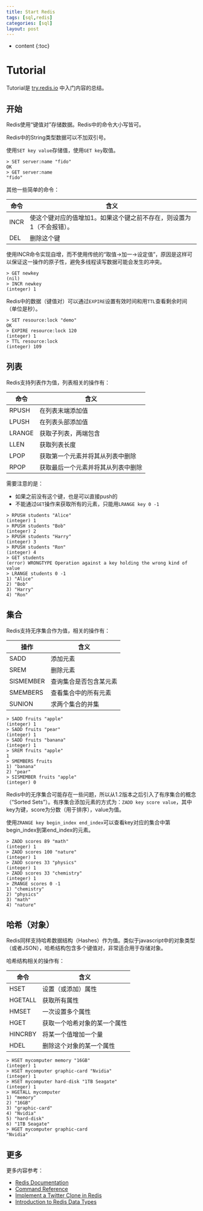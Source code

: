 ```yaml
---
title: Start Redis
tags: [sql,redis]
categories: [sql]
layout: post
---
```


* content
{:toc}

# Tutorial

Tutorial是 [try.redis.io](try.redis.io) 中入门内容的总结。

## 开始

Redis使用“键值对”存储数据。Redis中的命令大小写皆可。

Redis中的String类型数据可以不加双引号。

使用`SET key value`存储值，使用`GET key`取值。

```shell
> SET server:name "fido"
OK
> GET server:name
"fido"
```

其他一些简单的命令：

命令|含义
---|---
INCR|使这个键对应的值增加1。如果这个键之前不存在，则设置为1（不会报错）。
DEL|删除这个键

使用INCR命令实现自增，而不使用传统的“取值->加一->设定值”，原因是这样可以保证这一操作的原子性，避免多线程读写数据可能会发生的冲突。

```shell
> GET newkey
(nil)
> INCR newkey
(integer) 1
```

Redis中的数据（键值对）可以通过`EXPIRE`设置有效时间和用`TTL`查看剩余时间（单位是秒）。

```shell
> SET resource:lock "demo" 
OK
> EXPIRE resource:lock 120
(integer) 1
> TTL resource:lock
(integer) 109
```

## 列表

Redis支持列表作为值，列表相关的操作有：

命令|含义
---|---
RPUSH|在列表末端添加值
LPUSH|在列表头部添加值
LRANGE|获取子列表，两端包含
LLEN|获取列表长度
LPOP|获取第一个元素并将其从列表中删除
RPOP|获取最后一个元素并将其从列表中删除


需要注意的是：

- 如果之前没有这个键，也是可以直接push的
- 不能通过`GET`操作来获取所有的元素，只能用`LRANGE key 0 -1`

```shell
> RPUSH students "Alice"
(integer) 1
> RPUSH students "Bob"
(integer) 2
> RPUSH students "Harry"
(integer) 3
> RPUSH students "Ron"
(integer) 4
> GET students
(error) WRONGTYPE Operation against a key holding the wrong kind of value
> LRANGE students 0 -1
1) "Alice"
2) "Bob"
3) "Harry"
4) "Ron"
```

## 集合

Redis支持无序集合作为值，相关的操作有：

操作|含义
---|---
SADD|添加元素
SREM|删除元素
SISMEMBER|查询集合是否包含某元素
SMEMBERS|查看集合中的所有元素
SUNION|求两个集合的并集

```shell
> SADD fruits "apple"
(integer) 1
> SADD fruits "pear"
(integer) 1
> SADD fruits "banana"
(integer) 1
> SREM fruits "apple"
1
> SMEMBERS fruits
1) "banana"
2) "pear"
> SISMEMBER fruits "apple"
(integer) 0
```

Redis中的无序集合可能存在一些问题，所以从1.2版本之后引入了有序集合的概念（“Sorted Sets”）。有序集合添加元素的方式为：`ZADD key score value`，其中key为键，score为分数（用于排序），value为值。

使用`ZRANGE key begin_index end_index`可以查看key对应的集合中第begin_index到第end_index的元素。

```shell
> ZADD scores 89 "math"
(integer) 1
> ZADD scores 100 "nature"
(integer) 1
> ZADD scores 33 "physics"
(integer) 1
> ZADD scores 33 "chemistry"
(integer) 1
> ZRANGE scores 0 -1
1) "chemistry"
2) "physics"
3) "math"
4) "nature"
```

## 哈希（对象）

Redis同样支持哈希数据结构（Hashes）作为值。类似于javascript中的对象类型（或者JSON），哈希结构包含多个键值对，非常适合用于存储对象。

哈希结构相关的操作有：

命令|含义
---|---
HSET|设置（或添加）属性
HGETALL|获取所有属性
HMSET|一次设置多个属性
HGET|获取一个哈希对象的某一个属性
HINCRBY|将某一个值增加一个量
HDEL|删除这个对象的某一个属性

```shell
> HSET mycomputer memory "16GB"
(integer) 1
> HSET mycomputer graphic-card "Nvidia"
(integer) 1
> HSET mycomputer hard-disk "1TB Seagate"
(integer) 1
> HGETALL mycomputer
1) "memory"
2) "16GB"
3) "graphic-card"
4) "Nvidia"
5) "hard-disk"
6) "1TB Seagate"
> HGET mycomputer graphic-card
"Nvidia"
```

## 更多

更多内容参考：

- [Redis Documentation](http://redis.io/documentation)
- [Command Reference](http://redis.io/commands)
- [Implement a Twitter Clone in Redis](http://redis.io/topics/twitter-clone)
- [Introduction to Redis Data Types](http://redis.io/topics/data-types-intro)
